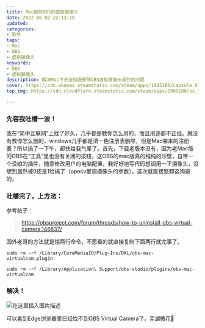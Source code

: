 ```yaml
---
title: Mac删除OBS的虚拟摄像头
date: 2022-06-02 22:13:15
updated:
categories: 
- 软件
tags: 
- Mac
- OBS
- 虚拟摄像头
keywords:
- OBS
- 虚拟摄像头
description: 解决Mac下无法彻底删除OBS虚拟摄像头插件的问题
cover: https://cdn.akamai.steamstatic.com/steam/apps/1905180/capsule_616x353.jpg?t=1654173198
top_img: https://cdn.cloudflare.steamstatic.com/steam/apps/1905180/ss_f7aa6c7a804e0a06ea5a9742a9afc15f637d498e.1920x1080.jpg?t=1654173198

---
```


### 先容我吐槽一波！
我在“简中互联网”上找了好久，几乎都是教你怎么用的，而且用途都不正经。就没有教你怎么删的，windows几乎都是清一色注册表删除，但是Mac哪来的注册表？所以搞了一下午，都快给我气晕了。首先，下载老版本没有，因为老Mac版的OBS在“工具”里也没有关闭的按钮，这OBS的mac版真的纯纯的沙壁，自带一个没娘的插件，随意修改用户的电脑配置，我好好地写代码想调用一下摄像头，没想到居然被0还是1给搞了（opecv里调摄像头的参数）。这次就直接怒卸这狗避的。
### 吐槽完了，上方法：
参考帖子：
>https://obsproject.com/forum/threads/how-to-uninstall-obs-virtual-camera.146837/

国外老哥的方法就是输两行命令，不愿看的就直接复制下面两行就完事了。
```shell
sudo rm -rf /Library/CoreMediaIO/Plug-Ins/DAL/obs-mac-virtualcam.plugin
```

```shell
sudo rm -rf /Library/Application\ Support/obs-studio/plugins/obs-mac-virtualcam
```

### 解决！
![在这里插入图片描述](https://img-blog.csdnimg.cn/bc9eec8b4d404a518a2b977400f07daa.png)

可以看到Edge浏览器里已经找不到OBS Virtual Camera了，芜湖撒花🎉
